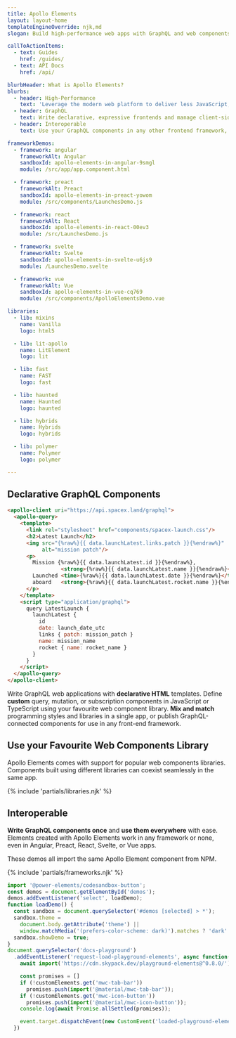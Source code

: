 ```yaml
---
title: Apollo Elements
layout: layout-home
templateEngineOverride: njk,md
slogan: Build high-performance web apps with GraphQL and web components.

callToActionItems:
  - text: Guides
    href: /guides/
  - text: API Docs
    href: /api/

blurbHeader: What is Apollo Elements?
blurbs:
  - header: High-Performance
    text: 'Leverage the modern web platform to deliver less JavaScript, without sacrificing <abbr title="developer experience">DX</abbr>.'
  - header: GraphQL
    text: Write declarative, expressive frontends and manage client-side state using GraphQL.
  - header: Interoperable
    text: Use your GraphQL components in any other frontend framework, or none!

frameworkDemos:
  - framework: angular
    frameworkAlt: Angular
    sandboxId: apollo-elements-in-angular-9smgl
    module: /src/app/app.component.html

  - framework: preact
    frameworkAlt: Preact
    sandboxId: apollo-elements-in-preact-yowom
    module: /src/components/LaunchesDemo.js

  - framework: react
    frameworkAlt: React
    sandboxId: apollo-elements-in-react-00ev3
    module: /src/LaunchesDemo.js

  - framework: svelte
    frameworkAlt: Svelte
    sandboxId: apollo-elements-in-svelte-u6js9
    module: /LaunchesDemo.svelte

  - framework: vue
    frameworkAlt: Vue
    sandboxId: apollo-elements-in-vue-cq769
    module: /src/components/ApolloElementsDemo.vue

libraries:
  - lib: mixins
    name: Vanilla
    logo: html5

  - lib: lit-apollo
    name: LitElement
    logo: lit

  - lib: fast
    name: FAST
    logo: fast

  - lib: haunted
    name: Haunted
    logo: haunted

  - lib: hybrids
    name: Hybrids
    logo: hybrids

  - lib: polymer
    name: Polymer
    logo: polymer

---
```


## Declarative GraphQL Components

```html playground query-spacex
<apollo-client uri="https://api.spacex.land/graphql">
  <apollo-query>
    <template>
      <link rel="stylesheet" href="components/spacex-launch.css"/>
      <h2>Latest Launch</h2>
      <img src="{%raw%}{{ data.launchLatest.links.patch }}{%endraw%}"
           alt="mission patch"/>
      <p>
        Mission {%raw%}{{ data.launchLatest.id }}{%endraw%},
                 <strong>{%raw%}{{ data.launchLatest.name }}{%endraw%}</strong>
        Launched <time>{%raw%}{{ data.launchLatest.date }}{%endraw%}</time>
        aboard   <strong>{%raw%}{{ data.launchLatest.rocket.name }}{%endraw%}</strong>
      </p>
    </template>
    <script type="application/graphql">
      query LatestLaunch {
        launchLatest {
          id
          date: launch_date_utc
          links { patch: mission_patch }
          name: mission_name
          rocket { name: rocket_name }
        }
      }
    </script>
  </apollo-query>
</apollo-client>
```

Write GraphQL web applications with **declarative HTML** templates.
Define **custom** query, mutation, or subscription components in JavaScript or TypeScript using your favourite web component library.
**Mix and match** programming styles and libraries in a single app, or publish GraphQL-connected components for use in any front-end framework.

## Use your Favourite Web Components Library

Apollo Elements comes with support for popular web components libraries.
Components built using different libraries can coexist seamlessly in the same app.

{% include 'partials/libraries.njk' %}

## Interoperable

**Write GraphQL components once** and **use them everywhere** with ease.
Elements created with Apollo Elements work in any framework or none,
even in Angular, Preact, React, Svelte, or Vue apps.

These demos all import the same Apollo Element component from NPM.

{% include 'partials/frameworks.njk' %}

```js script
import '@power-elements/codesandbox-button';
const demos = document.getElementById('demos');
demos.addEventListener('select', loadDemo);
function loadDemo() {
  const sandbox = document.querySelector('#demos [selected] > *');
  sandbox.theme =
    document.body.getAttribute('theme') ||
    window.matchMedia('(prefers-color-scheme: dark)').matches ? 'dark' : 'light';
  sandbox.showDemo = true;
}
document.querySelector('docs-playground')
  .addEventListener('request-load-playground-elements', async function(event) {
    await import('https://cdn.skypack.dev/playground-elements@^0.8.0/');

    const promises = []
    if (!customElements.get('mwc-tab-bar'))
      promises.push(import('@material/mwc-tab-bar'));
    if (!customElements.get('mwc-icon-button'))
      promises.push(import('@material/mwc-icon-button'));
    console.log(await Promise.allSettled(promises));

    event.target.dispatchEvent(new CustomEvent('loaded-playground-elements'));
  })
```

<script type="playground-config" data-helmet for="query-spacex">
{
  "files":{
    "style.css":{
      "content":"html,\nbody {\n  background: black;\n  font-family: 'Open sans';\n  color: white;\n}"
    },
    "components/spacex-launch.css":{
      "content":":host {\n  display: flex;\n  flex-direction: column; \n  gap: 12px; \n  padding: 0 12px;\n }\n\nimg, p {\n  display: block;\n}"
    }
  },
  "importMap": {
    "imports": {
      "@apollo-elements/components": "ORIGIN/_assets/_static/apollo-elements.js"
    }
  }
}
</script>

